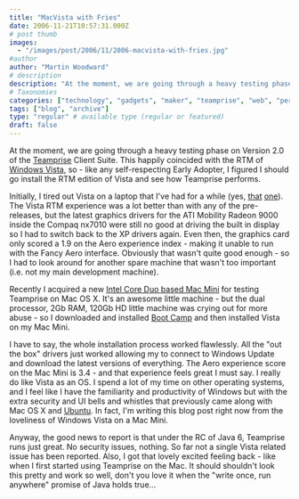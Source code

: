 ```yaml
---
title: "MacVista with Fries"
date: 2006-11-21T10:57:31.000Z
# post thumb
images:
  - "/images/post/2006/11/2006-macvista-with-fries.jpg"
#author
author: "Martin Woodward"
# description
description: "At the moment, we are going through a heavy testing phase on Version 2."
# Taxonomies
categories: ["technology", "gadgets", "maker", "teamprise", "web", "personal"]
tags: ["blog", "archive"]
type: "regular" # available type (regular or featured)
draft: false
---
```

[](http://www.woodwardweb.com/WindowsLiveWriter/MacVistawithFries_9450/TeampriseOnVistaOnMac2%5B12%5D.png) At the moment, we are going through a heavy testing phase on Version 2.0 of the [Teamprise](http://www.teamprise.com/) Client Suite.  This happily coincided with the RTM of [Windows Vista](http://www.microsoft.com/windowsvista/), so - like any self-respecting Early Adopter, I figured I should go install the RTM edition of Vista and see how Teamprise performs. 

Initially, I tired out Vista on a laptop that I've had for a while (yes, [that](http://www.woodwardweb.com/gadgets/000005.html) [one](http://www.woodwardweb.com/gadgets/000006.html)).  The Vista RTM experience was a lot better than with any of the pre-releases, but the latest graphics drivers for the ATI Mobility Radeon 9000 inside the Compaq nx7010 were still no good at driving the built in display so I had to switch back to the XP drivers again.  Even then, the graphics card only scored a 1.9 on the Aero experience index - making it unable to run with the Fancy Aero interface.  Obviously that wasn't quite good enough - so I had to look around for another spare machine that wasn't too important (i.e. not my main development machine). 

Recently I acquired a new [Intel Core Duo based Mac Mini](http://www.apple.com/macmini/) for testing Teamprise on Mac OS X.  It's an awesome little machine - but the dual processor, 2Gb RAM, 120Gb HD little machine was crying out for more abuse - so I downloaded and installed [Boot Camp](http://www.apple.com/macosx/bootcamp/) and then installed Vista on my Mac Mini. 

[](http://www.woodwardweb.com/WindowsLiveWriter/MacVistawithFries_9450/TeampriseExplorerOnVista%5B4%5D.png)I have to say, the whole installation process worked flawlessly.  All the "out the box" drivers just worked allowing my to connect to Windows Update and download the latest versions of everything.  The Aero experience score on the Mac Mini is 3.4 - and that experience feels great I must say.  I really do like Vista as an OS.  I spend a lot of my time on other operating systems, and I feel like I have the familiarity and productivity of Windows but with the extra security and UI bells and whistles that previously came along with Mac OS X and [Ubuntu](http://www.ubuntu.com/).  In fact, I'm writing this blog post right now from the loveliness of Windows Vista on a Mac Mini. 

Anyway, the good news to report is that under the RC of Java 6, Teamprise runs just great.  No security issues, nothing.  So far not a single Vista related issue has been reported.  Also, I got that lovely excited feeling back - like when I first started using Teamprise on the Mac.  It should shouldn't look this pretty and work so well, don't you love it when the "write once, run anywhere" promise of Java holds true...